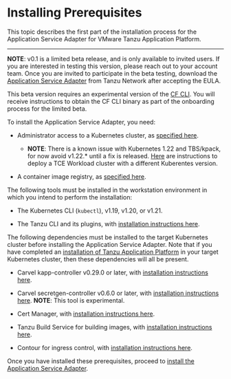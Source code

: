 # Installing Prerequisites

This topic describes the first part of the installation process for the Application Service Adapter for VMware Tanzu Application Platform.

----

**NOTE**: v0.1 is a limited beta release, and is only available to invited users. If you are interested in testing this version, please reach out to your account team. Once you are invited to participate in the beta testing, download the [Application Service Adapter](https://network.tanzu.vmware.com/products/app-service-adapter/) from Tanzu Network after accepting the EULA.

This beta version requires an experimental version of the [CF CLI](https://github.com/cloudfoundry/cli). You will receive instructions to obtain the CF CLI binary as part of the onboarding process for the limited beta.

To install the Application Service Adapter, you need:

* Administrator access to a Kubernetes cluster, as [specified here](https://docs.vmware.com/en/VMware-Tanzu-Application-Platform/0.3/tap-0-3/GUID-install-general.html#kubernetes-cluster-requirements-2).
   * **NOTE**: There is a known issue with Kubernetes 1.22 and TBS/kpack, for now avoid v1.22.* until a fix is released. [Here](https://docs.vmware.com/en/VMware-Tanzu-Kubernetes-Grid/1.3/vmware-tanzu-kubernetes-grid-13/GUID-tanzu-k8s-clusters-k8s-versions.html) are instructions to deploy a TCE Workload cluster with a different Kuberentes version.

* A container image registry, as [specified here](https://docs.vmware.com/en/VMware-Tanzu-Application-Platform/0.3/tap-0-3/GUID-install-general.html#tanzu-network-and-container-image-registry-requirements-1).

The following tools must be installed in the workstation environment in which you intend to perform the installation:

* The Kubernetes CLI (`kubectl`), v1.19, v1.20, or v1.21.

* The Tanzu CLI and its plugins, with [installation instructions here](https://docs.vmware.com/en/VMware-Tanzu-Application-Platform/0.3/tap-0-3/GUID-install-general.html#install-or-update-the-tanzu-cli-and-plugins-5).


The following dependencies must be installed to the target Kubernetes cluster before installing the Application Service Adapter. Note that if you have completed an [installation of Tanzu Application Platform](https://docs.vmware.com/en/VMware-Tanzu-Application-Platform/0.3/tap-0-3/GUID-install-intro.html) in your target Kubernetes cluster, then these dependencies will all be present.

* Carvel kapp-controller v0.29.0 or later, with [installation instructions here](https://carvel.dev/kapp-controller/docs/latest/install/).

* Carvel secretgen-controller v0.6.0 or later, with [installation instructions here](https://github.com/vmware-tanzu/carvel-secretgen-controller/blob/develop/docs/install.md). **NOTE**: This tool is experimental.

* Cert Manager, with [installation instructions here](https://cert-manager.io/docs/installation/).

* Tanzu Build Service for building images, with [installation instructions here](https://docs.vmware.com/en/Tanzu-Application-Platform/0.3/tap/GUID-install-components.html?hWord=N4IghgNiBcIJYDsDOAXSFEHMAEKBGSIAvkA#install-tbs).

* Contour for ingress control, with [installation instructions here](https://projectcontour.io/getting-started/).


Once you have installed these prerequisites, proceed to [install the Application Service Adapter](install.md).
